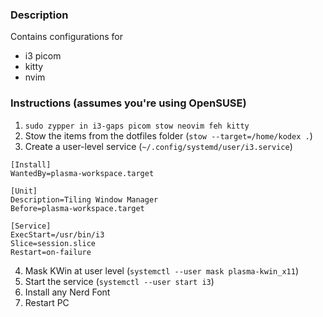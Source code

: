 ### Description
Contains configurations for
* i3 picom
* kitty
* nvim
### Instructions (assumes you're using OpenSUSE)
1. `sudo zypper in i3-gaps picom stow neovim feh kitty`
2. Stow the items from the dotfiles folder (`stow --target=/home/kodex .`)
3. Create a user-level service (`~/.config/systemd/user/i3.service`)
```
[Install]
WantedBy=plasma-workspace.target

[Unit]
Description=Tiling Window Manager
Before=plasma-workspace.target

[Service]
ExecStart=/usr/bin/i3
Slice=session.slice
Restart=on-failure
```
4. Mask KWin at user level (`systemctl --user mask plasma-kwin_x11`)
5. Start the service (`systemctl --user start i3`)
6. Install any Nerd Font
7. Restart PC
